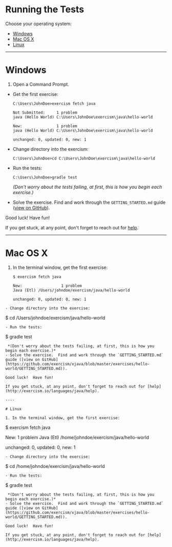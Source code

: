 # Running the Tests

Choose your operating system:

* [Windows](#windows)
* [Mac OS X](#mac-os-x)
* [Linux](#linux)

----

# Windows

1. Open a Command Prompt.
-  Get the first exercise:

   ```batchfile
   C:\Users\JohnDoe>exercism fetch java
   ﻿
   Not Submitted:     1 problem
   java (Hello World) C:\Users\JohnDoe\exercism\java\hello-world
   
   New:               1 problem
   java (Hello World) C:\Users\JohnDoe\exercism\java\hello-world
   
   unchanged: 0, updated: 0, new: 1
   
   ```
-  Change directory into the exercism:

   ```batchfile
   C:\Users\JohnDoe>cd C:\Users\JohnDoe\exercism\java\hello-world
   ```
   
-  Run the tests:

   ```batchfile
   C:\Users\JohnDoe>gradle test
   ```
   *(Don't worry about the tests failing, at first, this is how you begin each exercise.)*
- Solve the exercise.  Find and work through the `GETTING_STARTED.md` guide ([view on GitHub](https://github.com/exercism/xjava/blob/master/exercises/hello-world/GETTING_STARTED.md)).


Good luck!  Have fun!

If you get stuck, at any point, don't forget to reach out for [help](http://exercism.io/languages/java/help).

----

# Mac OS X

1. In the terminal window, get the first exercise:

   ```
   $ exercism fetch java

   New:                 1 problem
   Java (Etl) /Users/johndoe/exercism/java/hello-world

   unchanged: 0, updated: 0, new: 1

  ```
- Change directory into the exercise:

   ```
   $ cd /Users/johndoe/exercism/java/hello-world
   ```
- Run the tests:

  ```
  $ gradle test
  ```
   *(Don't worry about the tests failing, at first, this is how you begin each exercise.)*
- Solve the exercise.  Find and work through the `GETTING_STARTED.md` guide ([view on GitHub](https://github.com/exercism/xjava/blob/master/exercises/hello-world/GETTING_STARTED.md)).

Good luck!  Have fun!

If you get stuck, at any point, don't forget to reach out for [help](http://exercism.io/languages/java/help).

----

# Linux

1. In the terminal window, get the first exercise:

   ```
   $ exercism fetch java

   New:                 1 problem
   Java (Etl) /home/johndoe/exercism/java/hello-world

   unchanged: 0, updated: 0, new: 1

  ```
- Change directory into the exercise:

   ```
   $ cd /home/johndoe/exercism/java/hello-world
   ```
- Run the tests:

  ```
  $ gradle test
  ```
   *(Don't worry about the tests failing, at first, this is how you begin each exercise.)*
- Solve the exercise.  Find and work through the `GETTING_STARTED.md` guide ([view on GitHub](https://github.com/exercism/xjava/blob/master/exercises/hello-world/GETTING_STARTED.md)).

Good luck!  Have fun!

If you get stuck, at any point, don't forget to reach out for [help](http://exercism.io/languages/java/help).

